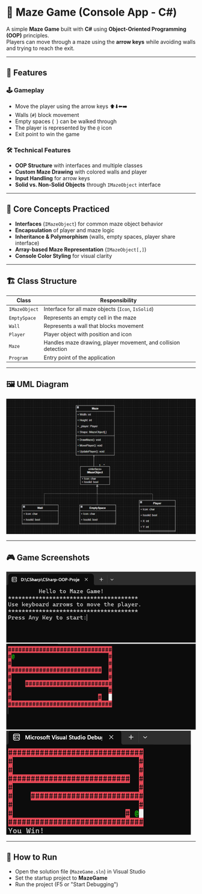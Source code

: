 ﻿# 🎯 Maze Game (Console App - C#)  

A simple **Maze Game** built with **C#** using **Object-Oriented Programming (OOP)** principles.  
Players can move through a maze using the **arrow keys** while avoiding walls and trying to reach the exit.  


---

## 📌 Features  

### 🕹 Gameplay  
- Move the player using the arrow keys ⬆️⬇️⬅️➡️  
- Walls (`#`) block movement  
- Empty spaces (` `) can be walked through  
- The player is represented by the `@` icon  
- Exit point to win the game  

### 🛠 Technical Features  
- **OOP Structure** with interfaces and multiple classes  
- **Custom Maze Drawing** with colored walls and player  
- **Input Handling** for arrow keys  
- **Solid vs. Non-Solid Objects** through `IMazeObject` interface  

---

## 🧠 Core Concepts Practiced  
- **Interfaces** (`IMazeObject`) for common maze object behavior  
- **Encapsulation** of player and maze logic  
- **Inheritance & Polymorphism** (walls, empty spaces, player share interface)  
- **Array-based Maze Representation** (`IMazeObject[,]`)  
- **Console Color Styling** for visual clarity  

---

## 🏗 Class Structure  

| Class       | Responsibility |
|-------------|----------------|
| `IMazeObject` | Interface for all maze objects (`Icon`, `IsSolid`) |
| `EmptySpace`  | Represents an empty cell in the maze |
| `Wall`        | Represents a wall that blocks movement |
| `Player`      | Player object with position and icon |
| `Maze`        | Handles maze drawing, player movement, and collision detection |
| `Program`     | Entry point of the application |

---

## 🖼 UML Diagram  

![UML Diagram](Images/UML.png)  

---

## 🎮 Game Screenshots  

![Maze Game Output](Images/OUTPUT1.png)  
![Maze Game Output](Images/OUTPUT2.png)  
![Maze Game Output](Images/OUTPUT3.png)  

---

## 🚀 How to Run  

- Open the solution file (`MazeGame.sln`) in Visual Studio  
- Set the startup project to **MazeGame**  
- Run the project (F5 or "Start Debugging")  

